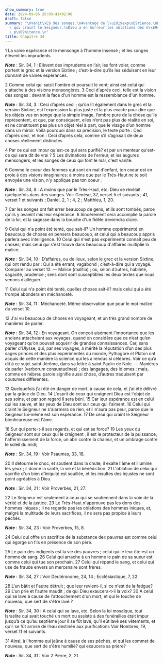 ```yaml
---
show_summary: true
date: 2024-09-06 20:00:41+02:00
draft: false
summary: "\nVanit\xE9 des songes.\nAvantage de l\u2019exp\xE9rience.\nBonheur de celui\
  \ qui craint le Seigneur.\nDieu a en horreur les oblations des m\xE9chants.\nFausse\
  \ p\xE9nitence.\n"
title: Chapitre 34
---
```





1 La vaine espérance et le mensonge à l'homme insensé ; et les songes élèvent les imprudents.

***Note*** :  Sir. 34, 1 : Elèvent des imprudents en l’air, les font voler, comme portent le grec et la version Sixtine ; c’est-à-dire qu’ils les séduisent en leur donnant de vaines espérances.

2 Comme celui qui saisit l'ombre et poursuit le vent; ainsi est celui qui s'attache à des visions mensongères. 3 Ceci d'après ceci, telle est la vision des songes : devant la face d'un homme est la ressemblance d'un homme.

***Note*** :  Sir. 34, 3 : Ceci d’après ceci ; qu’on lit également dans le grec et la version Sixtine, est l’expression la plus juste et la plus exacte pour dire que les objets vus en songe que la simple image, l’ombre pure de la chose qu’ils représentent, et que, par conséquent, elles n’ont pas plus de réalité en soi, et ne constituent pas plus un objet réel à part, que le visage d’un homme dans un miroir. Voilà pourquoi dans sa précision, le texte porte : Ceci d’après ceci, et non : Ceci d’après cela, comme s’il s’agissait de deux choses réellement distinctes.

4 Par ce qui est impur qu'est-ce qui sera purifié? et par un menteur qu'est-ce qui sera dit de vrai ? 5 Les divinations de l'erreur, et les augures mensongers, et les songes de ceux qui font le mal, c'est vanité.


6 Comme le coeur des femmes qui sont en mal d'enfant, ton coeur est en proie à des visions imaginaires; à moins que par le Très-Haut ne te soit envoyée une vision, n'y applique pas ton coeur ;

***Note*** :  Sir. 34, 6 : A moins que par le Très-Haut, etc. Dieu se révélait quelquefois dans des songes. Voir Genèse, 37, verset 5 et suivants ; 41, verset 1 et suivants ; Daniel, 2, 1 ; 4, 2 ; Matthieu, 1, 20.

7 Car les songes ont fait errer beaucoup de gens, et ils sont tombés, parce qu'ils y avaient mis leur espérance. 8 Sincèrement sera accomplie la parole de la loi, et la sagesse dans la bouche d'un fidèle deviendra claire.


9 Celui qui n'a point été tenté, que sait-il? Un homme expérimenté en beaucoup de choses en pensera beaucoup, et celui qui a beaucoup appris parlera avec intelligence. 10 Celui qui n'est pas expérimenté connaît peu de choses; mais celui qui s'est trouvé dans beaucoup d'affaires multiplie la malice.

***Note*** :  Sir. 34, 10 : D’affaires, ou de lieux, selon le grec et la version Sixtine, qui ont rendu par : Qui a été errant, vagabond ; c’est-à-dire qui a voyagé. Comparer au verset 12. ― Malice (malîtia) ; ou, selon d’autres, habileté, sagacité, prudence ; sens dont sont susceptibles les deux textes que nous venons d’alléguer.

11 Celui qui n'a point été tenté, quelles choses sait-il? mais celui qui a été trompé abondera en méchanceté.

***Note*** :  Sir. 34, 11 : Méchanceté. Même observation que pour le mot malice du verset 10.

12 J'ai vu beaucoup de choses en voyageant, et un très grand nombre de manières de parler.

***Note*** :  Sir. 34, 12 : En voyageant. On conçoit aisément l’importance que les anciens attachaient aux voyages, quand on considère que ce n’est qu’en voyageant qu’on pouvait acquérir de grandes connaissances. Car, sans parler d’Ulysse, qui, par ses voyages, a mérité la réputation d’un des plus sages princes et des plus expérimentés du monde, Pythagore et Platon ont acquis de cette manière la science qui les a rendus si célèbres. Voir ce qu’a dit à ce sujet saint Jérôme, dans sa lettre à saint Paulin de Nole. ― Manières de parler (verborum consuetudines) ; des langages, des idiomes ; mais, comme en hébreu parole signifie aussi chose, d’autres traduisent par coutumes différentes.


13 Quelquefois j'ai été en danger de mort, à cause de cela, et j'ai été délivré par la grâce de Dieu. 14 L'esprit de ceux qui craignent Dieu est l'objet de ses soins, et par son regard il sera béni. 15 Car leur espérance est en celui qui les sauve, et les yeux de Dieu sont sur ceux qui l'aiment. 16 Celui qui craint le Seigneur ne s'alarmera de rien, et il n'aura pas peur, parce que le Seigneur lui-même est son espérance. 17 De celui qui craint le Seigneur bienheureuse est l'âme.


18 Sur qui porte-t-il ses regards, et qui est sa force? 19 Les yeux du Seigneur sont sur ceux qui le craignent ; il est le protecteur de la puissance, l'affermissement de la force, un abri contre la chaleur, et un ombrage contre le soleil du midi;

***Note*** :  Sir. 34, 19 : Voir Psaumes, 33, 16.


20 Il détourne le choc, et soutient dans la chute; il exalte l'âme et illumine les yeux ; il donne la santé, la vie et la bénédiction. 21 L'oblation de celui qui sacrifie d'un bien d'iniquité est souillée, et les insultes des injustes ne sont point agréables à Dieu.

***Note*** :  Sir. 34, 21 : Voir Proverbes, 21, 27.

22 Le Seigneur est seulement à ceux qui se soutiennent dans la voie de la vérité et de la justice. 23 Le Très-Haut n'approuve pas les dons des hommes iniques ; il ne regarde pas les oblations des hommes iniques, et, malgré la multitude de leurs sacrifices, il ne sera pas propice à leurs péchés.

***Note*** :  Sir. 34, 23 : Voir Proverbes, 15, 8.

24 Celui qui offre un sacrifice de la substance de« pauvres est comme celui qui égorge un fils en présence de son père.


25 Le pain des indigents est la vie des pauvres ; celui qui le leur ôte est un homme de sang. 26 Celui qui arrache à un homme le pain de sa sueur est comme celui qui tue son prochain. 27 Celui qui répand le sang, et celui qui use de fraude envers un mercenaire sont frères.

***Note*** :  Sir. 34, 27 : Voir Deutéronome, 24, 14 ; Ecclésiastique, 7, 22.

28 L'un bâtit et l'autre détruit ; que leur revient-il, si ce n'est de la fatigue? 29 L'un prie et l'autre maudit ; de qui Dieu exaucera-t-il la voix? 30 A celui qui se lave à cause de l'attouchement d'un mort, et qui le touche de nouveau, que sert de s'être lavé ?

***Note*** :  Sir. 34, 30 : A celui qui se lave, etc. Selon la loi mosaïque, tout Israélite qui avait touché un mort ou assisté à des funérailles était impur jusqu’à ce qu’au septième jour il se fût lavé, qu’il eût lavé ses vêtements, et qu’il se fût arrosé de l’eau destinée aux purifications Voir Nombres, 19, verset 11 et suivants.

31 Ainsi, à l'homme qui jeûne à cause de ses péchés, et qui les commet de nouveau, que sert de s'être humilié? qui exaucera sa prière?

***Note*** :  Sir. 34, 31 : Voir 2 Pierre, 2, 21.

